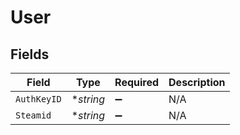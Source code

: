 # User


## Fields

| Field              | Type               | Required           | Description        |
| ------------------ | ------------------ | ------------------ | ------------------ |
| `AuthKeyID`        | **string*          | :heavy_minus_sign: | N/A                |
| `Steamid`          | **string*          | :heavy_minus_sign: | N/A                |